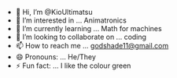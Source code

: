- 👋 Hi, I’m @KioUltimatsu
- 👀 I’m interested in ... Animatronics
- 🌱 I’m currently learning ... Math for machines
- 💞️ I’m looking to collaborate on ... coding
- 📫 How to reach me ... godshade11@gmail.com
- 😄 Pronouns: ... He/They
- ⚡ Fun fact: ... I like the colour green

<!---
KioUltimatsu/KioUltimatsu is a ✨ special ✨ repository because its `README.md` (this file) appears on your GitHub profile.
You can click the Preview link to take a look at your changes.
--->
